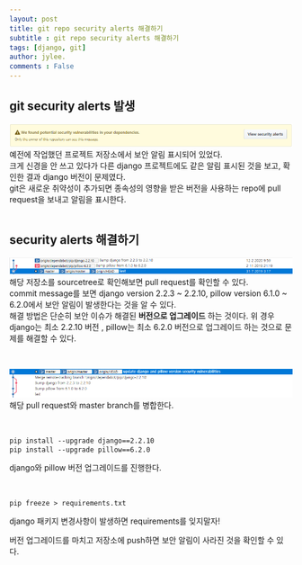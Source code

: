 ```yaml
---
layout: post
title: git repo security alerts 해결하기
subtitle : git repo security alerts 해결하기 
tags: [django, git]
author: jylee.
comments : False
---
```

## git security alerts 발생
![security_alerts3](https://raw.githubusercontent.com/leejaeyeong/leejaeyeong.github.io/master/assets/img/security_alerts3.png) 
예전에 작업했던 프로젝트 저장소에서 보안 알림 표시되어 있었다.  
크게 신경을 안 쓰고 있다가 다른 django 프로젝트에도 같은 알림 표시된 것을 보고, 확인한 결과 django 버전이 문제였다.   
git은 새로운 취약성이 추가되면 종속성의 영향을 받은 버전을 사용하는 repo에 pull request을 보내고 알림을 표시한다.  
<br>

## security alerts 해결하기  
![security_alerts1](https://raw.githubusercontent.com/leejaeyeong/leejaeyeong.github.io/master/assets/img/security_alerts1.png)  
해당 저장소를 sourcetree로 확인해보면 pull request를 확인할 수 있다.  
commit message를 보면 django version 2.2.3 ~ 2.2.10, pillow version 6.1.0 ~ 6.2.0에서 보안 알림이 발생한다는 것을 알 수 있다.  
해결 방법은 단순히 보안 이슈가 해결된 **버전으로 업그레이드** 하는 것이다.
위 경우 django는 최소 2.2.10 버전 , pillow는 최소 6.2.0 버전으로 업그레이드 하는 것으로 문제를 해결할 수 있다. 

<br>

![security_alerts2](https://raw.githubusercontent.com/leejaeyeong/leejaeyeong.github.io/master/assets/img/security_alerts2.png)  
해당 pull request와 master branch를 병합한다.

<br>

```
pip install --upgrade django==2.2.10
pip install --upgrade pillow==6.2.0
```
django와 pillow 버전 업그레이드를 진행한다.  

<br>  

```
pip freeze > requirements.txt
```
django 패키지 변경사항이 발생하면 requirements를 잊지말자!

버전 업그레이드를 마치고 저장소에 push하면 보안 알림이 사라진 것을 확인할 수 있다. 